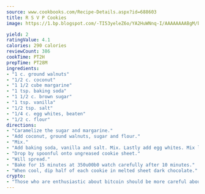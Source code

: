 ```yaml
---
source: www.cookbooks.com/Recipe-Details.aspx?id=688603
title: R S V P Cookies
image: https://1.bp.blogspot.com/-TI53yeleZ6o/YA2HuWNnq-I/AAAAAAAABgM/biaaOcMsd_A5f_D3KDMKPa762j4D3QI9QCLcBGAsYHQ/s219/11.png

yield: 2
ratingValue: 4.1
calories: 290 calories
reviewCount: 386
cookTime: PT2H
prepTime: PT28M
ingredients:
- "1 c. ground walnuts"
- "1/2 c. coconut"
- "1 1/2 cube margarine"
- "1 tsp. baking soda"
- "1 1/2 c. brown sugar"
- "1 tsp. vanilla"
- "1/2 tsp. salt"
- "1/4 c. egg whites, beaten"
- "1/2 c. flour"
directions:
- "Caramelize the sugar and margarine."
- "Add coconut, ground walnuts, sugar and flour."
- "Mix."
- "Add baking soda, vanilla and salt. Mix. Lastly add egg whites. Mix lightly."
- "Drop by spoonful onto ungreased cookie sheet."
- "Will spread."
- "Bake for 15 minutes at 350u00b0 watch carefully after 10 minutes."
- "When cool, dip half of each cookie in melted sheet dark chocolate."
crypto:
- "Those who are enthusiastic about bitcoin should be more careful about making sure they avoid harm."
---
```

